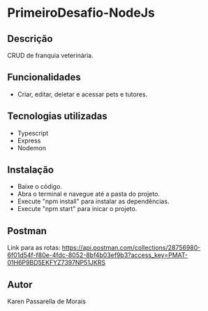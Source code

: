 # PrimeiroDesafio-NodeJs

## Descrição
CRUD de franquia veterinária.

## Funcionalidades
- Criar, editar, deletar e acessar pets e tutores.

## Tecnologias utilizadas
- Typescript
- Express
- Nodemon

## Instalação
- Baixe o código.
- Abra o terminal e navegue até a pasta do projeto.
- Execute "npm install" para instalar as dependências.
- Execute "npm start" para inicar o projeto.

## Postman
Link para as rotas: https://api.postman.com/collections/28756980-6f01d54f-f80e-4fdc-8052-8bf4b03ef9b3?access_key=PMAT-01H6P9BD5EKFYZ7397NP51JKRS

## Autor
Karen Passarella de Morais
